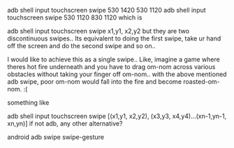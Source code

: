 adb shell input touchscreen swipe 530 1420 530 1120
adb shell input touchscreen swipe 530 1120 830 1120
which is

adb shell input touchscreen swipe x1,y1, x2,y2
but they are two discontinuous swipes.. Its equivalent to doing the first swipe, take ur hand off the screen and do the second swipe and so on..

I would like to achieve this as a single swipe.. Like, imagine a game where theres hot fire underneath and you have to drag om-nom across various obstacles without taking your finger off om-nom.. with the above mentioned adb swipe, poor om-nom would fall into the fire and become roasted-om-nom. :(

something like

adb shell input touchscreen swipe [(x1,y1, x2,y2), (x3,y3, x4,y4)...(xn-1,yn-1, xn,yn)]
if not adb, any other alternative?

android
adb
swipe
swipe-gesture
